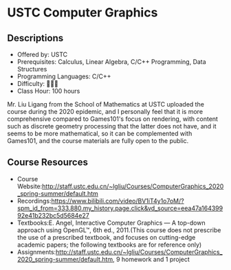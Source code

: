 # USTC Computer Graphics

## Descriptions

- Offered by: USTC
- Prerequisites: Calculus, Linear Algebra, C/C++ Programming, Data Structures
- Programming Languages: C/C++
- Difficulty: 🌟🌟🌟
- Class Hour: 100 hours

Mr. Liu Ligang from the School of Mathematics at USTC uploaded the course during the 2020 epidemic, and I personally feel that it is more comprehensive compared to Games101's focus on rendering, with content such as discrete geometry processing that the latter does not have, and it seems to be more mathematical, so it can be complemented with Games101, and the course materials are fully open to the public.

## Course Resources

- Course Website:http://staff.ustc.edu.cn/~lgliu/Courses/ComputerGraphics_2020_spring-summer/default.htm
- Recordings:https://www.bilibili.com/video/BV1iT4y1o7oM/?spm_id_from=333.880.my_history.page.click&vd_source=eea47a16439992e41b232bc5d5684e27
- Textbooks:E. Angel, Interactive Computer Graphics — A top-down approach using OpenGL™, 6th ed., 2011.(This course does not prescribe the use of a prescribed textbook, and focuses on cutting-edge academic papers; the following textbooks are for reference only)
- Assignments:http://staff.ustc.edu.cn/~lgliu/Courses/ComputerGraphics_2020_spring-summer/default.htm, 9 homework and 1 project


